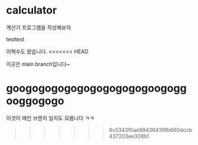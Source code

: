 # calculator

계산기 프로그램을 작성해보자

testtest


이혁수도 왔습니다.
<<<<<<< HEAD

이곳은 main branch입니다~

googogogogogogogogogogoogoggooggogogo
=======
이것이 메인 브렌치 일지도 모릅니다 ㅋㅋ
>>>>>>> 6c5343f0ae9943643f8b660dccb437203ee308b1
